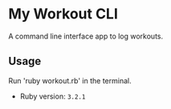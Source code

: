 # My Workout CLI

A command line interface app to log workouts.

## Usage

Run 'ruby workout.rb' in the terminal. 
- Ruby version: `3.2.1`
